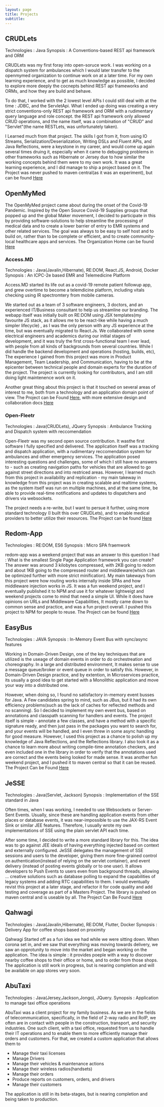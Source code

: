 ```yaml
---
layout: page
title: Projects 
subtitle: 
---
```


## CRUDLets
Technologies : Java
Synopsis : A Conventions-based REST api framework and ORM

CRUDLets was my first foray into open-soruce work. I was working on
a dispatch system for ambulances which I would later transfer to the openmymed organization 
to continue work on at a later time. For my own learning experience, and to get as
much knowledge as possible, I decided to explore more deeply the cocnepts
behind REST api frameworks and ORMs, and how they are build and behave.

To do that, I worked with the 2 lowest level APIs I could still deal with at the
time : JDBC, and the ServletApi. What I ended up doing was creating a very
strict conventions-only REST api framework and ORM with a rudimentary query language and 
role concept. the REST api framework  only allowed CRUD operations, and the name itself,
was a combination of "CRUD" and "Servlet"(the name RESTLets, was unfortunately taken).  

I Learned much from that project. The skills I got from it, from using IO Streams, 
Serialization/Deserialization, Writing DSLs and Fluent APIs, and Java Reflections, 
were a keystone in my career, and would come up again several times druing it,
especially when it came to debugging problems in other frameworks such as Hibernate 
or Jersey due to how similar the working concepts behind them were to my own work. 
It was a great learning experience, and I did manage to ship a project based on it.
The Project was never pushed to maven central(as it was an experiment), but can be 
found [Here](https://github.com/TareqK/CRUDlets)

 
## OpenMyMed
The OpenMyMed project came about during the onset of the Covid-19 Pandemic. Inspired by the 
Open Source Covid-19 Supplies groups that popped up and the global Maker movement, I decided
to participate in this by providing software-solutions to help streamline the processing
of medical data and to create a lower barrier of entry to EMR systems and other related services.
The goal was always to be easy to self host and to build on, rather than to be complete or 
efficient, and to create community-local healthcare apps and services. The Organization
Home can be found [Here](https://github.com/openmymed/)

### Access.MD
Technologies : Java(Javalin,Hibernate), RE:DOM, React.JS, Android, Docker
Synopsis : An ICPC-2e based EMR and Telemedicine Platform

Access.MD started its life out as a covid-19 remote patient followup app, and grew overtime to 
become a telemdicine platform, including vitals checking using IR spectromtery from mobile
cameras.

We started out as a team of 3 software engineers, 3 doctors, and an experienced IT/Business
consultant  to help us streamline our branding. The webapp itself was initially built on 
RE:DOM using JSX templates(my favourite JS stack, as it allows me to be react-like while having
a much simpler lifecycle) , as I was the only person with any JS experience at the time, but
was eventually migrated to React.Js. We collaborated with some electrical engineers and academics
during our initial stages of development, and it was truly the first cross-functional team I 
ever lead, with people from all kinds of backgrounds from several countries. While I did handle
the backend development and operations (hosting, builds, etc), The experience I gained from this
project was more in Product Management, Team Leadership, and Communication, having to be at the
epicenter between technical people and domain experts for the duration of the project. The project
is currently looking for contributors, and I am still doing light maintenence work on it.

Another great thing about this project is that it touched on several areas of interest to me, 
both from a technology and an application domain point of view. The Project can be Found
[Here](https://github.com/openmymed/access.md), with more extensive design and collaboration
docs [Here](https://wiki.kisoft.me/doku.php?id=projects:access_md:start)

### Open-Fleetr
Technologies : Java(CRUDLets), JQuery
Synopsis : Ambulance Tracking and Dispatch system with reccomendation

Open-Fleetr was my second open source contribution. It wasthe first software I fully specified and delivered. The application itself was a 
tracking and dispatch application, with a rudimentary reccomendation system for ambulances and 
other emergency services. The application posed interesting questions and challenges, some of 
which I still have no answers to - such as creating navigation paths for vehicles that  are allowed
to go against street directions and into restriced areas. However, I learned much from this 
project in availability and replication - my main takeway in knowledge from this project
was in creating scalable and realtime systems, as the system itself was run on multiple 
machines, and at the same time, be able to provide real-time notifications and updates to 
dispatchers and drivers via websockets.

The project needs a re-write, but I want to persue it further, using more standard technology
(I built this over CRUDLets), and to enable medical providers to better utilize their resources.
The Project can be found [Here](https://github.com/openmymed/open-fleetr)

## Redom-App
Technologies : RE:DOM, ES6
Synopsis : Micro SPA fraemwork

redom-app was a weekend project that was an answer to this question I had : What is the smallest
Single Page Application framework you can create?  The answer was around 3 kilobytes compressed,
with 2KB going to redom and about 1KB going to the compressed router and middleware(which can
be optimized further with more strict minification). My main takeways from this project were
how routing works internally inside SPAs and how middleware injection works in JS. It was a 
fun weekend project, and I eventually published it to NPM and use it for whatever lightweigt
and weekend projects come to mind that need a simple UI. While it does have opinions on 
URLs and Middleware Capabilities, It mostly came down to common sense and practice, and 
was a fun project overall. I pushed this project to NPM for people to reuse. The Project
can be found [Here](https://github.com/TareqK/redom-app)

## EasyBus
Technologies : JAVA
Synopsis : In-Memory Event Bus with sync/async features

Working in Domain-Driven Design, one of the key techniques that are utilized is the useage
of domain events in order to do orchestreation and choreography. In a large and distributed
environment, It makes sense to use a message queue/broker or event queue in order to satisfy this.
However, in Domain-Driven Design practice, and by extention, in Microservices practice, its usually
a good idea to get started with a Monolithic application and move your way into a distributed one.

However, when doing so, I found no satisfactory in-memory event busses for Java. A Few candidates
spring to mind, such as JBus, but it had its own efficiency problems(such as the lack of 
caches for reflected methods and no scanning). So I decided to implement my own event bus, 
based on annotations and classpath scanning for handlers and events. The project itself is 
simple - annotate a few classes, and have a method with a specific signature ready, and then 
just pass in the packages you want to search for, and your events will be handled, and I even 
threw in some async handling for good measure. However, I used this project as a chance
to polish up my knowledge of Java Reflections, and the Reflections library. I also took 
it as a chance to learn more about writing compile-time annotation checkers, and even 
included one in the library in order to verify that the annotations used are correct
and the events being looked for made sense. It was another fun weekend project, and I pushed
it to maven central so that it can be reused. The Project Can be Found [Here](https://github.com/TareqK/easybus)

## JeSSE
Technologies : Java(Servlet, Jackson)
Synopsis : Implementation of the SSE standard in Java

Often times, when I was working, I needed to use Websockets or Server-Sent Events. Usually,
since these are handling application events from other places or database events, it was
near-impossible to use the JAX-RS Event Sink or similar JEE features. Therefore, I usually
wrote my own implementations of SSE using the plain servlet API each time. 

After some time, I decided to write a more standard library for this. The idea was to go 
against JEE ideals of having everything injected based on context and externally configured.
JeSSE delegates the management of SSE sessions and users to the developer, giving them more 
fine-grained control on authentication(instead of relying on the servlet container), 
and event delivery (instead of posting events globally or to one user). It allows developers
to Push Events to users even from background threads, allowing ... creative solutions such
as database polling to expand the capabilities of legacy systems and adding RTC capabilities 
to them. I would eventually revist this project at a later stage, and refactor it for code
quality and add testing and coverage as part of a Masters Project. The library is pushed
on maven central and is useable by all. The Project Can Be Found [Here](https://github.com/TareqK/Jesse)


## Qahwagi
Technologies : Java(Javalin,Hibernate), RE:DOM, Flutter, Docker
Synopsis : Delivery App for coffee shops based on proximity

Qahwagi Started off as a fun idea we had while we were sitting down. When corona 
set in, and we saw that everything was moving towards delivery, we saw an opprotunity
to move into the market and began working on the application. The idea is simple : 
it provides poeple with a way to discover nearby coffee shops to their office or home,
and to order from those shops. The application is still work in progress, but is nearing
completion and will be available on app stores very soon.

## AbuTaxi
Technologies : Java(Jersey,Jackson,Jongo), JQuery.
Synopsis : Application to manage taxi office operations
 
AbuTaxi was a client project for my family business. As we are in the fields
of telecommunication, specifically, in the field of 2-way radio and RoIP, we 
often are in contact with people in the construction, transport, and security
industries. One such client, with a taxi office, requested from us to handle their
IT operations and to enable them to more efficiently manage their orders and customers. 
For that, we created a custom application that allows them to

- Manage their taxi licenses
- Manage Drivers
- Manage their vehicles & maintenance actions
- Manage their wireless radios(handsets)
- Manage their orders
- Produce reports on customers, orders, and drivers
- Manage their customers

The application is still in its beta-stages, but is nearing completion and 
being taken to production.



